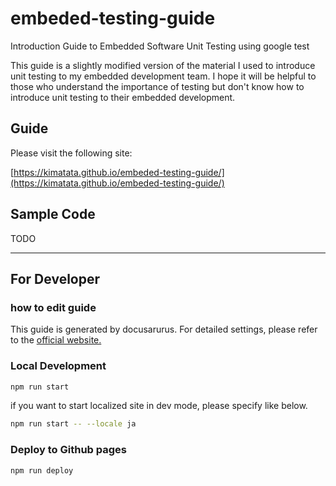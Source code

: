 # embeded-testing-guide

Introduction Guide to Embedded Software Unit Testing using google test

This guide is a slightly modified version of the material I used to introduce unit testing to my embedded development team. I hope it will be helpful to those who understand the importance of testing but don't know how to introduce unit testing to their embedded development.

## Guide

Please visit the following site:

[https://kimatata.github.io/embeded-testing-guide/](https://kimatata.github.io/embeded-testing-guide/)

## Sample Code

TODO

<hr />

## For Developer

### how to edit guide

This guide is generated by docusarurus. For detailed settings, please refer to the [official website.](https://docusaurus.io/)

### Local Development

```bash
npm run start
```

if you want to start localized site in dev mode, please specify like below.

```bash
npm run start -- --locale ja
```

### Deploy to Github pages

```bash
npm run deploy
```
